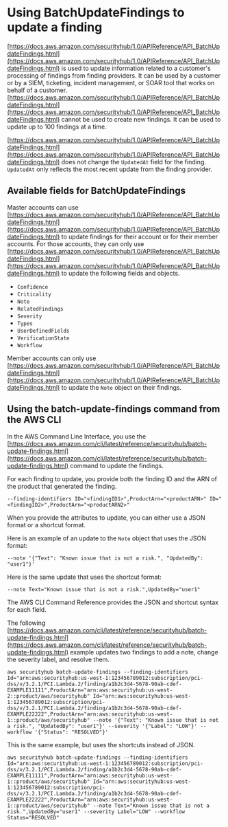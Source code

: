 # Using BatchUpdateFindings to update a finding<a name="finding-update-batchupdatefindings"></a>

[https://docs.aws.amazon.com/securityhub/1.0/APIReference/API_BatchUpdateFindings.html](https://docs.aws.amazon.com/securityhub/1.0/APIReference/API_BatchUpdateFindings.html) is used to update information related to a customer's processing of findings from finding providers\. It can be used by a customer or by a SIEM, ticketing, incident management, or SOAR tool that works on behalf of a customer\. [https://docs.aws.amazon.com/securityhub/1.0/APIReference/API_BatchUpdateFindings.html](https://docs.aws.amazon.com/securityhub/1.0/APIReference/API_BatchUpdateFindings.html) cannot be used to create new findings\. It can be used to update up to 100 findings at a time\.

[https://docs.aws.amazon.com/securityhub/1.0/APIReference/API_BatchUpdateFindings.html](https://docs.aws.amazon.com/securityhub/1.0/APIReference/API_BatchUpdateFindings.html) does not change the `UpdatedAt` field for the finding\. `UpdatedAt` only reflects the most recent update from the finding provider\.

## Available fields for BatchUpdateFindings<a name="batchupdatefindings-fields"></a>

Master accounts can use [https://docs.aws.amazon.com/securityhub/1.0/APIReference/API_BatchUpdateFindings.html](https://docs.aws.amazon.com/securityhub/1.0/APIReference/API_BatchUpdateFindings.html) to update findings for their account or for their member accounts\. For those accounts, they can only use [https://docs.aws.amazon.com/securityhub/1.0/APIReference/API_BatchUpdateFindings.html](https://docs.aws.amazon.com/securityhub/1.0/APIReference/API_BatchUpdateFindings.html) to update the following fields and objects\.
+ `Confidence`
+ `Criticality`
+ `Note`
+ `RelatedFindings`
+ `Severity`
+ `Types`
+ `UserDefinedFields`
+ `VerificationState`
+ `Workflow`

Member accounts can only use [https://docs.aws.amazon.com/securityhub/1.0/APIReference/API_BatchUpdateFindings.html](https://docs.aws.amazon.com/securityhub/1.0/APIReference/API_BatchUpdateFindings.html) to update the `Note` object on their findings\.

## Using the batch\-update\-findings command from the AWS CLI<a name="batchupdatefindings-command-line"></a>

In the AWS Command Line Interface, you use the [https://docs.aws.amazon.com/cli/latest/reference/securityhub/batch-update-findings.html](https://docs.aws.amazon.com/cli/latest/reference/securityhub/batch-update-findings.html) command to update the findings\.

For each finding to update, you provide both the finding ID and the ARN of the product that generated the finding\.

```
--finding-identifiers ID="<findingID1>",ProductArn="<productARN>" ID="<findingID2>",ProductArn="<productARN2>"
```

When you provide the attributes to update, you can either use a JSON format or a shortcut format\.

Here is an example of an update to the `Note` object that uses the JSON format:

```
--note '{"Text": "Known issue that is not a risk.", "UpdatedBy": "user1"}'
```

Here is the same update that uses the shortcut format:

```
--note Text="Known issue that is not a risk.",UpdatedBy="user1"
```

The AWS CLI Command Reference provides the JSON and shortcut syntax for each field\.

The following [https://docs.aws.amazon.com/cli/latest/reference/securityhub/batch-update-findings.html](https://docs.aws.amazon.com/cli/latest/reference/securityhub/batch-update-findings.html) example updates two findings to add a note, change the severity label, and resolve them\.

```
aws securityhub batch-update-findings --finding-identifiers Id="arn:aws:securityhub:us-west-1:123456789012:subscription/pci-dss/v/3.2.1/PCI.Lambda.2/finding/a1b2c3d4-5678-90ab-cdef-EXAMPLE11111",ProductArn="arn:aws:securityhub:us-west-2::product/aws/securityhub" Id="arn:aws:securityhub:us-west-1:123456789012:subscription/pci-dss/v/3.2.1/PCI.Lambda.2/finding/a1b2c3d4-5678-90ab-cdef-EXAMPLE22222",ProductArn="arn:aws:securityhub:us-west-1::product/aws/securityhub" --note '{"Text": "Known issue that is not a risk.", "UpdatedBy": "user1"}' --severity '{"Label": "LOW"}' --workflow '{"Status": "RESOLVED"}'
```

This is the same example, but uses the shortcuts instead of JSON\.

```
aws securityhub batch-update-findings --finding-identifiers Id="arn:aws:securityhub:us-west-1:123456789012:subscription/pci-dss/v/3.2.1/PCI.Lambda.2/finding/a1b2c3d4-5678-90ab-cdef-EXAMPLE11111",ProductArn="arn:aws:securityhub:us-west-1::product/aws/securityhub" Id="arn:aws:securityhub:us-west-1:123456789012:subscription/pci-dss/v/3.2.1/PCI.Lambda.2/finding/a1b2c3d4-5678-90ab-cdef-EXAMPLE22222",ProductArn="arn:aws:securityhub:us-west-1::product/aws/securityhub" --note Text="Known issue that is not a risk.",UpdatedBy="user1" --severity Label="LOW" --workflow Status="RESOLVED"
```